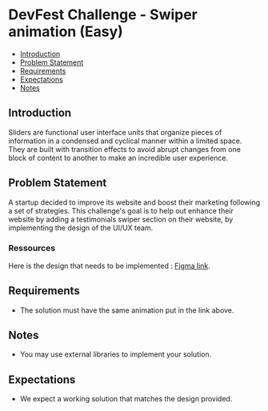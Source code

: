 # DevFest Challenge - Swiper animation (Easy)

- [Introduction](#introduction)
- [Problem Statement](#problem-statement)
- [Requirements](#requirements)
- [Expectations](#expectations)
- [Notes](#notes)

## Introduction

Sliders are functional user interface units that organize pieces of information in a condensed and cyclical manner within a limited space. They are built with transition effects to avoid abrupt changes from one block of content to another to make an incredible user experience.

## Problem Statement

A startup decided to improve its website and boost their marketing following a set of strategies.
This challenge's goal is to help out enhance their website by adding a testimonials swiper section on their website, by implementing the design of the UI/UX team.

### Ressources

Here is the design that needs to be implemented : [Figma link](https://www.figma.com/proto/MIrksOSWGoZtc9XqN9bqur/Swiper-Animation-Challenge?node-id=1%3A145).

## Requirements

- The solution must have the same animation put in the link above.

## Notes

- You may use external libraries to implement your solution.
<!-- Need to discuss wether it sould be only HTML CSS AND JS -->

## Expectations

- We expect a working solution that matches the design provided.
